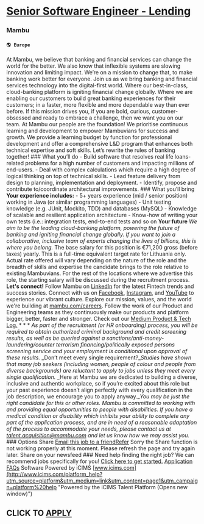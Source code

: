 # [Senior Software Engineer - Lending](https://www.remotewlb.com/apply/senior-software-engineer-lending-55464)  
### Mambu  
#### `🌎 Europe`  
At Mambu, we believe that banking and financial services can change the world for the better. We also know that inflexible systems are slowing innovation and limiting impact. We’re on a mission to change that, to make banking work better for everyone. Join us as we bring banking and financial services technology into the digital-first world. Where our best-in-class, cloud-banking platform is igniting financial change globally. Where we are enabling our customers to build great banking experiences for their customers; in a faster, more flexible and more dependable way than ever before. If this mission drives you, if you are bold, curious, customer-obsessed and ready to embrace a challenge, then we want you on our team. At Mambu our people are the foundation! We prioritise continuous learning and development to empower Mambuvians for success and growth. We provide a learning budget by function for professional development and offer a comprehensive L&D program that enhances both technical
expertise and soft skills. Let’s rewrite the rules of banking together! ### What you’ll do \- Build software that resolves real life loans-related problems for a high number of customers and impacting millions of end-users. \- Deal with complex calculations which require a high degree of logical thinking on top of technical skills. \- Lead feature delivery from design to planning, implementation and deployment. \- Identify, propose and contribute to/coordinate architectural improvements. ### What you’ll bring **Your experience includes:** \- 5+ years experience (mid / senior position) working in Java (or similar programming languages) \- Unit testing knowledge (e.g. JUnit, Mockito, TDD) and databases (MySQL) \- Knowledge of scalable and resilient application architecture \- Know-how of writing your own tests (i.e.: integration tests, end-to-end tests and so on **Your future** _We aim to be the leading cloud-banking platform, powering the future of banking and igniting financial change
globally. If you want to join a collaborative, inclusive team of experts changing the lives of billions, this is where you belong._ The base salary for this position is €71,200 gross (before taxes) yearly. This is a full-time equivalent target rate for Lithuania only. Actual rate offered will vary depending on the nature of the role and the breadth of skills and expertise the candidate brings to the role relative to existing Mambuvians. For the rest of the locations where we advertise this role, the starting salary will be discussed during the recruitment process. **Let's connect!** Follow Mambu on [LinkedIn](https://www.linkedin.com/company/mambu/mycompany/) for the latest Fintech trends and success stories. Connect with us on [Facebook](https://www.facebook.com/mambucloud), [Instagram](https://www.instagram.com/life_atmambu/), and [YouTube](https://www.youtube.com/channel/UC0vXbn7DBeCVXTD1GmYZd2A) to experience our vibrant culture. Explore our mission, values, and the world we're
building at [mambu.com/careers](https://mambu.com/careers). Follow the work of our Product and Engineering teams as they continuously make our products and platform bigger, better, faster and stronger. Check out our [Medium Product & Tech Log.](https://medium.com/@mambu-product) * * * _As part of the recruitment (or HR onboarding) process, you will be required to obtain authorized criminal background and credit screening results, as well as be queried against a sanctions/anti-money-laundering/counter terrorism financing/politically exposed persons screening service and your employment is conditional upon approval of these results._ _Don’t meet every single requirement?__Studies have shown that many job seekers (including women, people of colour and people from diverse backgrounds) are reluctant to apply to jobs unless they meet every single qualification._ _Here at Mambu we are dedicated to building a diverse, inclusive and authentic workplace, so if you’re excited about this role but
your past experience doesn’t align perfectly with every qualification in the job description, we encourage you to apply anyway.__You may be just the right candidate for this or other roles._ _Mambu is committed to working with and providing equal opportunities to people with disabilities. If you have a medical condition or disability which inhibits your ability to complete any part of the application process, and are in need of a reasonable adaptation of the process to accommodate your needs, please contact us at_ [_talent.acquisition@mambu.com_](mailto:talent.acquisition@mambu.com) _and let us know how we may assist you._ ### Options Share [Email this job to a friendRefer](https://careers-mambu.icims.com/jobs/2632/senior-software-engineer---lending-%28gf%29/referral?in_iframe=1&hashed=-625943632 "Email this job to a friend") Sorry the Share function is not working properly at this moment. Please refresh the page and try again later. Share on your newsfeed ### Need help finding the
right job? We can recommend jobs specifically for you! [Click here to get started.](https://careers-mambu.icims.com/connect?back=intro&findajob=1&in_iframe=1&hashed=-625943632) [Application FAQs](https://icims.help/candidate-faq "Application FAQs (Opens new window)") Software Powered by iCIMS [www.icims.com](http://www.icims.com/platform_help?utm_source=platform&utm_medium=link&utm_content=page1&utm_campaign=platform%20help "Powered by the iCIMS Talent Platform (Opens new window)")  
## CLICK TO [APPLY](https://www.remotewlb.com/apply/senior-software-engineer-lending-55464)

